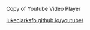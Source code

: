 Copy of Youtube Video Player

[lukeclarksfo.github.io/youtube/
](https://lukeclarksfo.github.io/youtube/)
